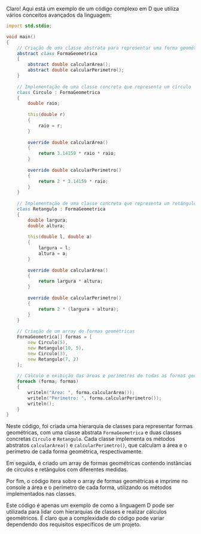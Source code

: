 Claro! Aqui está um exemplo de um código complexo em D que utiliza vários conceitos avançados da linguagem:

```d
import std.stdio;

void main()
{
    // Criação de uma classe abstrata para representar uma forma geométrica
    abstract class FormaGeometrica
    {
        abstract double calcularArea();
        abstract double calcularPerimetro();
    }
    
    // Implementação de uma classe concreta que representa um círculo
    class Circulo : FormaGeometrica
    {
        double raio;
        
        this(double r)
        {
            raio = r;
        }
        
        override double calcularArea()
        {
            return 3.14159 * raio * raio;
        }
        
        override double calcularPerimetro()
        {
            return 2 * 3.14159 * raio;
        }
    }
    
    // Implementação de uma classe concreta que representa um retângulo
    class Retangulo : FormaGeometrica
    {
        double largura;
        double altura;
        
        this(double l, double a)
        {
            largura = l;
            altura = a;
        }
        
        override double calcularArea()
        {
            return largura * altura;
        }
        
        override double calcularPerimetro()
        {
            return 2 * (largura + altura);
        }
    }
    
    // Criação de um array de formas geométricas
    FormaGeometrica[] formas = [
        new Circulo(5),
        new Retangulo(10, 5),
        new Circulo(3),
        new Retangulo(7, 2)
    ];
    
    // Cálculo e exibição das áreas e perímetros de todas as formas geométricas
    foreach (forma; formas)
    {
        writeln("Área: ", forma.calcularArea());
        writeln("Perímetro: ", forma.calcularPerimetro());
        writeln();
    }
}
```

Neste código, foi criada uma hierarquia de classes para representar formas geométricas, com uma classe abstrata `FormaGeometrica` e duas classes concretas `Circulo` e `Retangulo`. Cada classe implementa os métodos abstratos `calcularArea()` e `calcularPerimetro()`, que calculam a área e o perímetro de cada forma geométrica, respectivamente.

Em seguida, é criado um array de formas geométricas contendo instâncias de círculos e retângulos com diferentes medidas.

Por fim, o código itera sobre o array de formas geométricas e imprime no console a área e o perímetro de cada forma, utilizando os métodos implementados nas classes.

Este código é apenas um exemplo de como a linguagem D pode ser utilizada para lidar com hierarquias de classes e realizar cálculos geométricos. É claro que a complexidade do código pode variar dependendo dos requisitos específicos de um projeto.